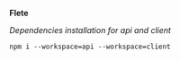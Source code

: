 **Flete**


*Dependencies installation for api and client*
```
npm i --workspace=api --workspace=client 
```


